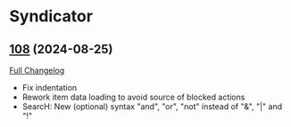# Syndicator

## [108](https://github.com/Baganator/Syndicator/tree/108) (2024-08-25)
[Full Changelog](https://github.com/Baganator/Syndicator/compare/107...108) 

- Fix indentation  
- Rework item data loading to avoid source of blocked actions  
- SearcH: New (optional) syntax "and", "or", "not" instead of "&", "|" and "!"  
